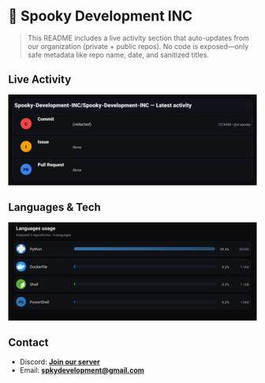 # 👻 Spooky Development INC

> This README includes a live activity section that auto-updates from our organization (private + public repos). No code is exposed—only safe metadata like repo name, date, and sanitized titles.

## Live Activity
![Repo Snapshot](./assets/repo-snapshot.svg?v=c835ec92b3)

## Languages & Tech
![Languages Usage](./assets/languages.svg?v=c24557c200)

## Contact
- Discord: **[Join our server](https://discord.gg/XYspZgEEJb)**
- Email: **spkydevelopment@gmail.com**
